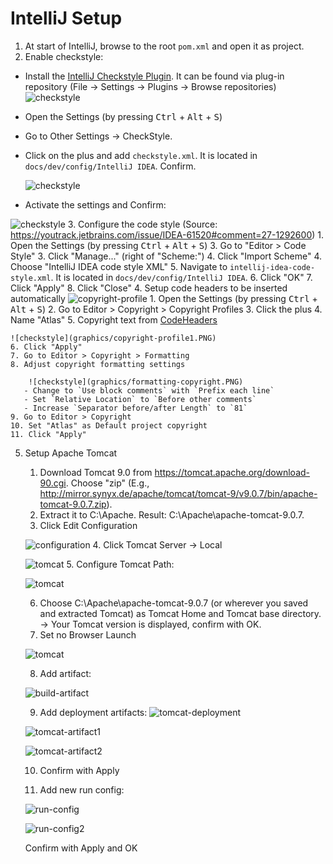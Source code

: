 # IntelliJ Setup

1. At start of IntelliJ, browse to the root `pom.xml` and open it as project.
2. Enable checkstyle:
  - Install the [IntelliJ Checkstyle Plugin](https://plugins.jetbrains.com/plugin/1065-checkstyle-idea).
    It can be found via plug-in repository (File -> Settings -> Plugins -> Browse repositories)
    ![checkstyle](graphics/checkstyle.PNG)
  - Open the Settings (by pressing <kbd>Ctrl</kbd> + <kbd>Alt</kbd> + <kbd>S</kbd>)
  - Go to Other Settings -> CheckStyle.
  - Click on the plus and add `checkstyle.xml`. It is located in `docs/dev/config/IntelliJ IDEA`. Confirm.
  
    ![checkstyle](graphics/checkstyle-config.PNG)
    
  - Activate the settings and Confirm:
  
   ![checkstyle](graphics/checkstyle-active.PNG)
3. Configure the code style (Source: <https://youtrack.jetbrains.com/issue/IDEA-61520#comment=27-1292600>)
    1. Open the Settings (by pressing <kbd>Ctrl</kbd> + <kbd>Alt</kbd> + <kbd>S</kbd>)
    3. Go to "Editor > Code Style"
    3. Click "Manage..." (right of "Scheme:")
    4. Click "Import Scheme"
    4. Choose "IntelliJ IDEA code style XML"
    5. Navigate to `intellij-idea-code-style.xml`. It is located in `docs/dev/config/IntelliJ IDEA`.
    6. Click "OK"
    7. Click "Apply"
    8. Click "Close"
4. Setup code headers to be inserted automatically
    ![copyright-profile](graphics/copyright-profile.PNG)
    1. Open the Settings (by pressing <kbd>Ctrl</kbd> + <kbd>Alt</kbd> + <kbd>S</kbd>)
    2. Go to Editor > Copyright  > Copyright Profiles
    3. Click the plus
    4. Name "Atlas"
    5. Copyright text from [CodeHeaders](CodeHeaders.md)
    
    ![checkstyle](graphics/copyright-profile1.PNG)
	6. Click "Apply"
    7. Go to Editor > Copyright > Formatting
    8. Adjust copyright formatting settings
    
        ![checkstyle](graphics/formatting-copyright.PNG)
       - Change to `Use block comments` with `Prefix each line`
       - Set `Relative Location` to `Before other comments`
       - Increase `Separator before/after Length` to `81`
    9. Go to Editor > Copyright
    10. Set "Atlas" as Default project copyright
    11. Click "Apply"
5. Setup Apache Tomcat
    1. Download Tomcat 9.0 from https://tomcat.apache.org/download-90.cgi. Choose "zip" (E.g., http://mirror.synyx.de/apache/tomcat/tomcat-9/v9.0.7/bin/apache-tomcat-9.0.7.zip).
    2. Extract it to C:\Apache. Result: C:\Apache\apache-tomcat-9.0.7.
    3. Click Edit Configuration
    
    ![configuration](graphics/add-config.PNG)
    4. Click Tomcat Server -> Local
    
    ![tomcat](graphics/tomcat-first-step.PNG)
    5. Configure Tomcat Path:

    ![tomcat](graphics/tomcat-second-step.PNG)
    
    6. Choose C:\Apache\apache-tomcat-9.0.7 (or wherever you saved and extracted Tomcat) as Tomcat Home and Tomcat base directory. 
    -> Your Tomcat version is displayed, confirm with OK. 
    7. Set no Browser Launch 
    
    ![tomcat](graphics/tomcat-after-launch.PNG)
    
    8. Add artifact: 
    
    ![build-artifact](graphics/tomcat-build-option.PNG)
    
    9. Add deployment artifacts: 
    ![tomcat-deployment](graphics/tomcat-deployment.PNG)

    ![tomcat-artifact1](graphics/click-artifact.png)
    
    ![tomcat-artifact2](graphics/select-artifact.PNG)
    
    10. Confirm with Apply
    
    11. Add new run config: 
    
     ![run-config](graphics/add-run-config.PNG)
     
     ![run-config2](graphics/run-config.png)
     
     Confirm with Apply and OK